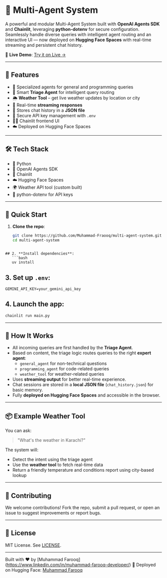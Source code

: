 # 🤖 Multi-Agent System

A powerful and modular Multi-Agent System built with **OpenAI Agents SDK** and **Chainlit**, leveraging **python-dotenv** for secure configuration. Seamlessly handle diverse queries with intelligent agent routing and an interactive UI — now deployed on **Hugging Face Spaces** with real-time streaming and persistent chat history.

🔗 **Live Demo**: [Try it on Live →](https://huggingface.co/spaces/muhammaddev2007/multi-agent)

---

## 🌟 Features
- 🧠 Specialized agents for general and programming queries
- 🧭 Smart **Triage Agent** for intelligent query routing
- 🌦️ **Weather Tool** – get live weather updates by location or city
- 💬 Real-time **streaming responses**
- 💾 Stores chat history in a **JSON file**
- 🔐 Secure API key management with `.env`
- 🧑‍💻 Chainlit frontend UI
- ☁️ Deployed on Hugging Face Spaces

---

## 🛠 Tech Stack
- 🐍 Python
- 🤖 OpenAI Agents SDK
- 💬 Chainlit
- ☁️ Hugging Face Spaces
- 🌍 Weather API tool (custom built)
- 🧪 python-dotenv for API keys

---

## 🚀 Quick Start

1. **Clone the repo**:
   ```bash
   git clone https://github.com/Muhammad-Fraooq/multi-agent-system.git
   cd multi-agent-system
```

## 2. **Install dependencies**:
   ```bash
   uv install
   ```

## 3. **Set up `.env`**:
   ```
   GEMINI_API_KEY=your_gemini_api_key
   ```

## 4. **Launch the app**:
   ```bash
   chainlit run main.py
   ```
---

## 🧠 How It Works

* All incoming queries are first handled by the **Triage Agent**.
* Based on content, the triage logic routes queries to the right **expert agent**:
  * `general_agent` for non-technical questions
  * `programming_agent` for code-related queries
  * `weather_tool` for weather-related queries
* Uses **streaming output** for better real-time experience.
* Chat sessions are stored in a **local JSON file** (`chat_history.json`) for basic memory.
* Fully **deployed on Hugging Face Spaces** and accessible in the browser.

---

## 📦 Example Weather Tool
You can ask:

> "What's the weather in Karachi?"

The system will:

* Detect the intent using the triage agent
* Use the **weather tool** to fetch real-time data
* Return a friendly temperature and conditions report using city-based lookup

---

## 🤝 Contributing
We welcome contributions! Fork the repo, submit a pull request, or open an issue to suggest improvements or report bugs.

---

## 📄 License
MIT License. See [LICENSE](LICENSE).

---

Built with ❤️ by \[Muhammad Farooq](https://www.linkedin.com/in/muhammad-farooq-developer/)
🔗 Deployed on Hugging Face: [Muhammad Farooq](https://huggingface.co/muhammaddev2007)

